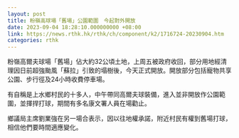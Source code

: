 ```yaml
---
layout: post
title: 粉嶺高球場「舊場」公園範圍　今起對外開放
date: 2023-09-04 18:28:10.000000000 +08:00
link: https://news.rthk.hk/rthk/ch/component/k2/1716724-20230904.htm
categories: rthk
---
```


粉嶺高爾夫球場「舊場」佔大約32公頃土地，上周五被政府收回，部分用地經清理因日前超強颱風「蘇拉」引致的塌樹後，今天正式開放。開放部分包括寵物共享公園、步行徑及24小時收費停車場。

有自稱是上水鄉村民的十多人，中午帶同高爾夫球裝備，進入並非開放作公園範圍，並揮捍打球，期間有多名康文署人員在場勸止。

鄉議局主席劉業強在另一場合表示，因以往地權承諾，附近村民有權到舊場打球，相信他們要時間適應變化。
